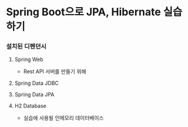 # Spring Boot으로 JPA, Hibernate 실습하기

### 설치된 디펜던시

1. Spring Web
    
   - Rest API 서버를 만들기 위해
2. Spring Data JDBC
    
3. Spring Data JPA

4. H2 Database
    - 실습에 사용될 인메모리 데이터베이스 